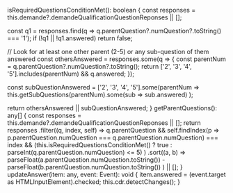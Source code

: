 isRequiredQuestionsConditionMet(): boolean {
  const responses = this.demande?.demandeQualificationQuestionReponses || [];

  const q1 = responses.find(q => q.parentQuestion?.numQuestion?.toString() === '1');
  if (!q1 || !q1.answered) return false;

  // Look for at least one other parent (2-5) or any sub-question of them answered
  const othersAnswered = responses.some(q => {
    const parentNum = q.parentQuestion?.numQuestion?.toString();
    return ['2', '3', '4', '5'].includes(parentNum) && q.answered;
  });

  const subQuestionAnswered = ['2', '3', '4', '5'].some(parentNum =>
    this.getSubQuestions(parentNum).some(sub => sub.answered)
  );

  return othersAnswered || subQuestionAnswered;
}
getParentQuestions(): any[] {
  const responses = this.demande?.demandeQualificationQuestionReponses || [];
  return responses
    .filter((q, index, self) =>
      q.parentQuestion &&
      self.findIndex(p => p.parentQuestion.numQuestion === q.parentQuestion.numQuestion) === index &&
      (this.isRequiredQuestionsConditionMet() ? true : parseInt(q.parentQuestion.numQuestion) <= 5)
    )
    .sort((a, b) =>
      parseFloat(a.parentQuestion.numQuestion.toString()) - parseFloat(b.parentQuestion.numQuestion.toString())
    ) || [];
}
updateAnswer(item: any, event: Event): void {
  item.answered = (event.target as HTMLInputElement).checked;
  this.cdr.detectChanges();
}

